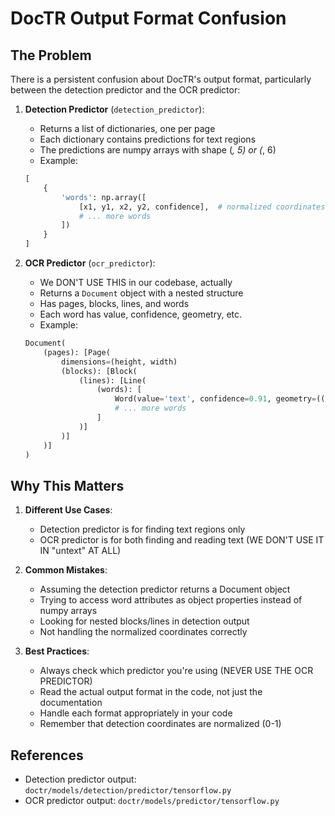# DocTR Output Format Confusion

## The Problem

There is a persistent confusion about DocTR's output format, particularly between the detection predictor and the OCR predictor:

1. **Detection Predictor** (`detection_predictor`):
   - Returns a list of dictionaries, one per page
   - Each dictionary contains predictions for text regions
   - The predictions are numpy arrays with shape (*, 5) or (*, 6)
   - Example:
   ```python
   [
       {
           'words': np.array([
               [x1, y1, x2, y2, confidence],  # normalized coordinates
               # ... more words
           ])
       }
   ]
   ```

2. **OCR Predictor** (`ocr_predictor`):
   - We DON'T USE THIS in our codebase, actually 
   - Returns a `Document` object with a nested structure
   - Has pages, blocks, lines, and words
   - Each word has value, confidence, geometry, etc.
   - Example:
   ```python
   Document(
       (pages): [Page(
           dimensions=(height, width)
           (blocks): [Block(
               (lines): [Line(
                   (words): [
                       Word(value='text', confidence=0.91, geometry=((x1,y1), (x2,y2))),
                       # ... more words
                   ]
               )]
           )]
       )]
   )
   ```

## Why This Matters

1. **Different Use Cases**:
   - Detection predictor is for finding text regions only
   - OCR predictor is for both finding and reading text (WE DON'T USE IT IN "untext" AT ALL)

2. **Common Mistakes**:
   - Assuming the detection predictor returns a Document object
   - Trying to access word attributes as object properties instead of numpy arrays
   - Looking for nested blocks/lines in detection output
   - Not handling the normalized coordinates correctly

3. **Best Practices**:
   - Always check which predictor you're using (NEVER USE THE OCR PREDICTOR)
   - Read the actual output format in the code, not just the documentation
   - Handle each format appropriately in your code
   - Remember that detection coordinates are normalized (0-1)

## References

- Detection predictor output: `doctr/models/detection/predictor/tensorflow.py`
- OCR predictor output: `doctr/models/predictor/tensorflow.py` 